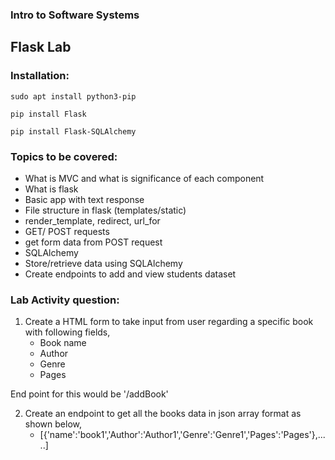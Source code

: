### Intro to Software Systems
## Flask Lab

### Installation:

```sudo apt install python3-pip```

``` pip install Flask ```

``` pip install Flask-SQLAlchemy ```

### Topics to be covered:
- What is MVC and what is significance of each component
- What is flask
- Basic app with text response
- File structure in flask (templates/static)
- render_template, redirect, url_for
- GET/ POST requests
- get form data from POST request
- SQLAlchemy
- Store/retrieve data using SQLAlchemy
- Create endpoints to add and view students dataset

### Lab Activity question:

1. Create a HTML form to take input from user regarding a specific book with following fields,
	- Book name
	- Author
	- Genre
	- Pages
  
  End point for this would be '/addBook'	

2. Create an endpoint to get all the books data in json array format as shown below,
	- [{'name':'book1','Author':'Author1','Genre':'Genre1','Pages':'Pages'},.....]	
